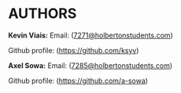 # AUTHORS

**Kevin Viais:**
Email: (7271@holbertonstudents.com)

Github profile: (https://github.com/ksyv)

**Axel Sowa:**
Email: (7285@holbertonstudents.com)

Github profile: (https://github.com/a-sowa)
